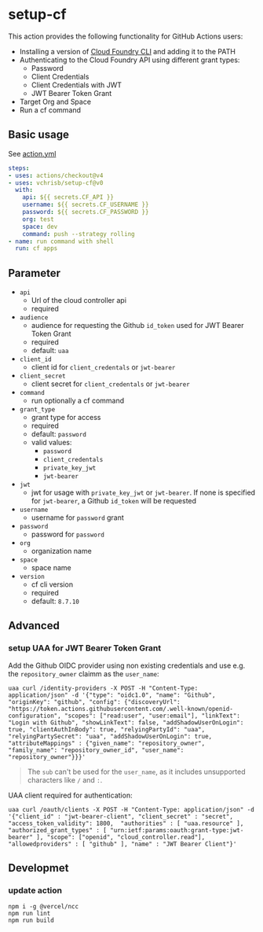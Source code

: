 # setup-cf

This action provides the following functionality for GitHub Actions users:

- Installing a version of [Cloud Foundry CLI](https://github.com/cloudfoundry/cli) and adding it to the PATH
- Authenticating to the Cloud Foundry API using different grant types:
  - Password
  - Client Credentials
  - Client Credentials with JWT
  - JWT Bearer Token Grant
- Target Org and Space
- Run a cf command

## Basic usage

See [action.yml](action.yml)

```yaml
steps:
- uses: actions/checkout@v4
- uses: vchrisb/setup-cf@v0
  with:
    api: ${{ secrets.CF_API }}
    username: ${{ secrets.CF_USERNAME }}
    password: ${{ secrets.CF_PASSWORD }}
    org: test
    space: dev
    command: push --strategy rolling
- name: run command with shell
  run: cf apps
```

## Parameter
* `api`
    * Url of the cloud controller api
    * required
* `audience`
    * audience for requesting the Github `id_token` used for JWT Bearer Token Grant
    * required
    * default: `uaa`
* `client_id`
    * client id for `client_credentals` or `jwt-bearer`
* `client_secret`
    * client secret for `client_credentals` or `jwt-bearer`
* `command`
    * run optionally a cf command
* `grant_type`
    * grant type for access
    * required
    * default: `password`
    * valid values:
        * `password`
        * `client_credentals`
        * `private_key_jwt`
        * `jwt-bearer`
* `jwt`
    * jwt for usage with `private_key_jwt` or `jwt-bearer`. If none is specified for `jwt-bearer`, a Github `id_token` will be requested
* `username`
    * username for `password` grant
* `password`
    * password for `password` 
* `org`
    * organization name
* `space`
    * space name
* `version`
    * cf cli version
    * required
    * default: `8.7.10`

## Advanced

### setup UAA for JWT Bearer Token Grant

Add the Github OIDC provider using non existing credentials and use e.g. the `repository_owner` claimm as the `user_name`:

```
uaa curl /identity-providers -X POST -H "Content-Type: application/json" -d '{"type": "oidc1.0", "name": "Github", "originKey": "github", "config": {"discoveryUrl": "https://token.actions.githubusercontent.com/.well-known/openid-configuration", "scopes": ["read:user", "user:email"], "linkText": "Login with Github", "showLinkText": false, "addShadowUserOnLogin": true, "clientAuthInBody": true, "relyingPartyId": "uaa", "relyingPartySecret": "uaa", "addShadowUserOnLogin": true, "attributeMappings" : {"given_name": "repository_owner", "family_name": "repository_owner_id", "user_name": "repository_owner"}}}'
```

> The `sub` can't be used for the `user_name`, as it includes unsupported characters like `/`  and `:`.

UAA client required for authentication:
```
uaa curl /oauth/clients -X POST -H "Content-Type: application/json" -d '{"client_id" : "jwt-bearer-client", "client_secret" : "secret", "access_token_validity": 1800,  "authorities" : [ "uaa.resource" ], "authorized_grant_types" : [ "urn:ietf:params:oauth:grant-type:jwt-bearer" ], "scope": ["openid", "cloud_controller.read"], "allowedproviders" : [ "github" ], "name" : "JWT Bearer Client"}'
```

## Developmet

### update action

```
npm i -g @vercel/ncc
npm run lint
npm run build
```